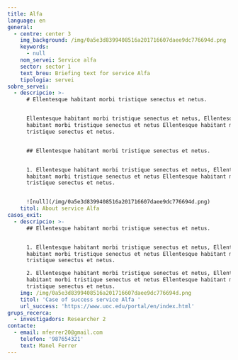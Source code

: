 ```yaml
---
title: Alfa
language: en
general:
  - centre: center 3
    img_background: /img/0a5e3d8399408516a201716607daee9dc776694d.png
    keywords:
      - null
    nom_servei: Service alfa
    sector: sector 1
    text_breu: Briefing text for service Alfa
    tipologia: servei
sobre_servei:
  - descripcio: >-
      # Ellentesque habitant morbi tristique senectus et netus.


      Ellentesque habitant morbi tristique senectus et netus, Ellentesque
      habitant morbi tristique senectus et netus Ellentesque habitant morbi
      tristique senectus et netus.


      ## Ellentesque habitant morbi tristique senectus et netus.


      1. Ellentesque habitant morbi tristique senectus et netus, Ellentesque
      habitant morbi tristique senectus et netus Ellentesque habitant morbi
      tristique senectus et netus.


      ![null](/img/0a5e3d8399408516a201716607daee9dc776694d.png)
    titol: About service Alfa
casos_exit:
  - descripcio: >-
      ## Ellentesque habitant morbi tristique senectus et netus.


      1. Ellentesque habitant morbi tristique senectus et netus, Ellentesque
      habitant morbi tristique senectus et netus Ellentesque habitant morbi
      tristique senectus et netus.

      2. Ellentesque habitant morbi tristique senectus et netus, Ellentesque
      habitant morbi tristique senectus et netus Ellentesque habitant morbi
      tristique senectus et netus.
    img: /img/0a5e3d8399408516a201716607daee9dc776694d.png
    titol: 'Case of success service Alfa '
    url_success: 'https://www.uoc.edu/portal/en/index.html'
grups_recerca:
  - investigadors: Researcher 2
contacte:
  - email: mferrer20@gmail.com
    telefon: '987654321'
    text: Manel Ferrer
---
```



